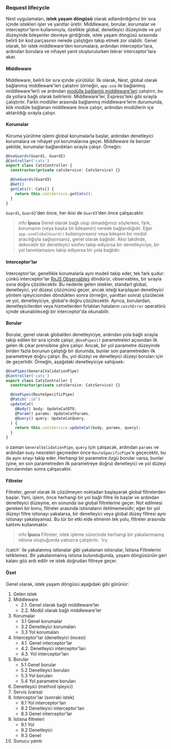 ### Request lifecycle

Nest uygulamaları, **istek yaşam döngüsü** olarak adlandırdığımız bir sıra içinde istekleri işler ve yanıtlar üretir. Middleware, borular, korumalar ve interceptor'ların kullanımıyla, özellikle global, denetleyici düzeyinde ve yol düzeyinde bileşenler devreye girdiğinde, istek yaşam döngüsü sırasında belirli bir kod parçasının nerede çalıştığını takip etmek zor olabilir. Genel olarak, bir istek middleware'den korumalara, ardından interceptor'lara, ardından borulara ve nihayet yanıt oluşturulurken tekrar interceptor'lara akar.

#### Middleware

Middleware, belirli bir sıra içinde yürütülür. İlk olarak, Nest, global olarak bağlanmış middleware'leri çalıştırır (örneğin, `app.use` ile bağlanmış middleware'leri) ve ardından [modülle bağlantılı middleware'leri](/docs/middlewares) çalıştırır, bu da yollara bağlı olarak belirlenir. Middleware'ler, Express'teki gibi sırayla çalıştırılır. Farklı modüller arasında bağlanmış middleware'lerin durumunda, kök modüle bağlanan middleware önce çalışır, ardından modüllerin içe aktarıldığı sırayla çalışır.

#### Korumalar

Koruma yürütme işlemi global korumalarla başlar, ardından denetleyici korumalara ve nihayet yol korumalarına geçer. Middleware ile benzer şekilde, korumalar bağlandıkları sırayla çalışır. Örneğin:

```typescript
@UseGuards(Guard1, Guard2)
@Controller('cats')
export class CatsController {
  constructor(private catsService: CatsService) {}

  @UseGuards(Guard3)
  @Get()
  getCats(): Cats[] {
    return this.catsService.getCats();
  }
}
```

`Guard1`, `Guard2`'den önce, her ikisi de `Guard3`'den önce çalışacaktır.

> info **İpucu** Genel olarak bağlı olup olmadığımızı söylerken, fark, korumanın (veya başka bir bileşenin) nerede bağlandığıdır. Eğer `app.useGlobalGuard()` kullanıyorsanız veya bileşeni bir modül aracılığıyla sağlıyorsanız, genel olarak bağlıdır. Aksi takdirde, dekoratör bir denetleyici sınıfını takip ediyorsa bir denetleyiciye, bir yol tanımlamasını takip ediyorsa bir yola bağlıdır.

#### Interceptor'lar

Interceptor'lar, genellikle korumalarla aynı modeli takip eder, tek fark şudur: çünkü interceptor'lar [RxJS Observables](https://github.com/ReactiveX/rxjs) döndürür, observables, bir sırayla sona doğru çözülecektir. Bu nedenle gelen istekler, standart global, denetleyici, yol düzeyi çözümünü geçer, ancak isteği karşılayan denetleyici yöntem işleyicisinden döndükten sonra (örneğin, yanıttan sonra) çözülecek ve yol, denetleyiciye, global'e doğru çözülecektir. Ayrıca, borulardan, denetleyicilerden veya hizmetlerden fırlatılan hataların `catchError` operatörü içinde okunabileceği bir interceptor'da okunabilir.

#### Borular

Borular, genel olarak globalden denetleyiciye, ardından yola bağlı sırayla takip edilen bir sıra içinde çalışır, `@UsePipes()` parametreleri açısından ilk gelen ilk çıkar prensibine göre çalışır. Ancak, bir yol parametre düzeyinde birden fazla borunun çalıştığı bir durumda, bunlar son parametreden ilk parametreye doğru çalışır. Bu, yol düzeyi ve denetleyici düzeyi boruları için de geçerlidir. Örneğin, aşağıdaki denetleyiciye sahipsek:

```typescript
@UsePipes(GeneralValidationPipe)
@Controller('cats')
export class CatsController {
  constructor(private catsService: CatsService) {}

  @UsePipes(RouteSpecificPipe)
  @Patch(':id')
  updateCat(
    @Body() body: UpdateCatDTO,
    @Param() params: UpdateCatParams,
    @Query() query: UpdateCatQuery,
  ) {
    return this.catsService.updateCat(body, params, query);
  }
}
```

o zaman `GeneralValidationPipe`, `query` için çalışacak, ardından `params` ve ardından `body` nesneleri geçmeden önce `RouteSpecificPipe`'e geçecektir, bu da aynı sırayı takip eder. Herhangi bir parametre özgü borular varsa, bunlar (yine, en son parametreden ilk parametreye doğru) denetleyici ve yol düzeyi borularından sonra çalışacaktır.

#### Filtreler

Filtreler, genel olarak ilk çözülmeyen noktadan başlayarak global filtrelerden başlar. Yani, işlem, önce herhangi bir yol bağlı filtre ile başlar ve ardından denetleyici düzeyine, en sonunda ise global filtrelerine geçer. Not edilmesi gereken bir konu, filtreler arasında istisnaların iletilmemesidir; eğer bir yol düzeyi filtre istisnayı yakalarsa, bir denetleyici veya global düzey filtresi aynı istisnayı yakalayamaz. Bu tür bir etki elde etmenin tek yolu, filtreler arasında kalıtımı kullanmaktır.

> info **İpucu** Filtreler, istek işleme sürecinde herhangi bir yakalanmamış istisna oluştuğunda yalnızca çalıştırılır. `try

/catch` ile yakalanmış istisnalar gibi yakalanan istisnalar, İstisna Filtrelerini tetiklemez. Bir yakalanmamış istisna bulunduğunda, yaşam döngüsünün geri kalanı göz ardı edilir ve istek doğrudan filtreye geçer.

#### Özet

Genel olarak, istek yaşam döngüsü aşağıdaki gibi görünür:

1. Gelen istek
2. Middleware
   - 2.1. Genel olarak bağlı middleware'ler
   - 2.2. Modül olarak bağlı middleware'ler
3. Korumalar
   - 3.1 Genel korumalar
   - 3.2 Denetleyici korumaları
   - 3.3 Yol korumaları
4. Interceptor'lar (denetleyici öncesi)
   - 4.1. Genel interceptor'lar
   - 4.2. Denetleyici interceptor'ları
   - 4.3. Yol interceptor'ları
5. Borular
   - 5.1 Genel borular
   - 5.2 Denetleyici boruları
   - 5.3 Yol boruları
   - 5.4 Yol parametre boruları
6. Denetleyici (method işleyici)
7. Servis (varsa)
8. Interceptor'lar (sonraki istek)
   - 8.1 Yol interceptor'ları
   - 8.2 Denetleyici interceptor'ları
   - 8.3 Genel interceptor'lar
9. İstisna filtreleri
   - 9.1 Yol
   - 9.2 Denetleyici
   - 9.3 Genel
10. Sunucu yanıtı